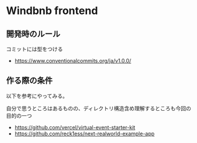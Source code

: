 # Windbnb frontend

## 開発時のルール

コミットには型をつける

- https://www.conventionalcommits.org/ja/v1.0.0/

## 作る際の条件

以下を参考にやってみる。

自分で思うところはあるものの、ディレクトリ構造含め理解するところも今回の目的の一つ

- https://github.com/vercel/virtual-event-starter-kit
- https://github.com/reck1ess/next-realworld-example-app
